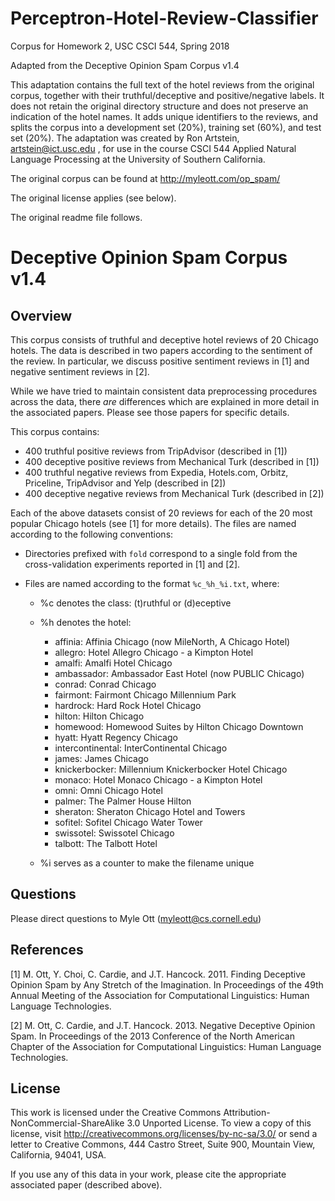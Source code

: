 # Perceptron-Hotel-Review-Classifier
Corpus for Homework 2, USC CSCI 544, Spring 2018

Adapted from the Deceptive Opinion Spam Corpus v1.4


This adaptation contains the full text of the hotel reviews from the original corpus, together with their truthful/deceptive and positive/negative labels. It does not retain the original directory structure and does not preserve an indication of the hotel names. It adds unique identifiers to the reviews, and splits the corpus into a development set (20%), training set (60%), and test set (20%). The adaptation was created by Ron Artstein, artstein@ict.usc.edu , for use in the course CSCI 544 Applied Natural Language Processing at the University of Southern California.


The original corpus can be found at http://myleott.com/op_spam/

The original license applies (see below).

The original readme file follows.


Deceptive Opinion Spam Corpus v1.4
==================================

Overview
--------

This corpus consists of truthful and deceptive hotel reviews of 20 Chicago
hotels. The data is described in two papers according to the sentiment of the
review. In particular, we discuss positive sentiment reviews in [1] and negative
sentiment reviews in [2].

While we have tried to maintain consistent data preprocessing procedures across
the data, there *are* differences which are explained in more detail in the
associated papers. Please see those papers for specific details.  

This corpus contains:

* 400 truthful positive reviews from TripAdvisor (described in [1])
* 400 deceptive positive reviews from Mechanical Turk (described in [1])
* 400 truthful negative reviews from Expedia, Hotels.com, Orbitz, Priceline,
  TripAdvisor and Yelp (described in [2])
* 400 deceptive negative reviews from Mechanical Turk (described in [2])

Each of the above datasets consist of 20 reviews for each of the 20 most popular
Chicago hotels (see [1] for more details). The files are named according to the
following conventions:

* Directories prefixed with `fold` correspond to a single fold from the
  cross-validation experiments reported in [1] and [2].

* Files are named according to the format `%c_%h_%i.txt`, where:

    * %c denotes the class: (t)ruthful or (d)eceptive

    * %h denotes the hotel:

        * affinia: Affinia Chicago (now MileNorth, A Chicago Hotel)
        * allegro: Hotel Allegro Chicago - a Kimpton Hotel
        * amalfi: Amalfi Hotel Chicago
        * ambassador: Ambassador East Hotel (now PUBLIC Chicago)
        * conrad: Conrad Chicago
        * fairmont: Fairmont Chicago Millennium Park
        * hardrock: Hard Rock Hotel Chicago
        * hilton: Hilton Chicago
        * homewood: Homewood Suites by Hilton Chicago Downtown
        * hyatt: Hyatt Regency Chicago
        * intercontinental: InterContinental Chicago
        * james: James Chicago
        * knickerbocker: Millennium Knickerbocker Hotel Chicago
        * monaco: Hotel Monaco Chicago - a Kimpton Hotel
        * omni: Omni Chicago Hotel
        * palmer: The Palmer House Hilton
        * sheraton: Sheraton Chicago Hotel and Towers
        * sofitel: Sofitel Chicago Water Tower
        * swissotel: Swissotel Chicago
        * talbott: The Talbott Hotel

    * %i serves as a counter to make the filename unique

Questions
---------

Please direct questions to Myle Ott (<myleott@cs.cornell.edu>)

References
----------

[1] M. Ott, Y. Choi, C. Cardie, and J.T. Hancock. 2011. Finding Deceptive
Opinion Spam by Any Stretch of the Imagination. In Proceedings of the 49th
Annual Meeting of the Association for Computational Linguistics: Human Language
Technologies.

[2] M. Ott, C. Cardie, and J.T. Hancock. 2013. Negative Deceptive Opinion Spam.
In Proceedings of the 2013 Conference of the North American Chapter of the
Association for Computational Linguistics: Human Language Technologies.

License
-------

This work is licensed under the Creative Commons
Attribution-NonCommercial-ShareAlike 3.0 Unported License. To view a copy of
this license, visit http://creativecommons.org/licenses/by-nc-sa/3.0/ or send a
letter to Creative Commons, 444 Castro Street, Suite 900, Mountain View,
California, 94041, USA.

If you use any of this data in your work, please cite the appropriate associated
paper (described above).
